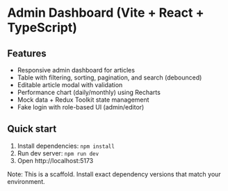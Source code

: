 # Admin Dashboard (Vite + React + TypeScript)

## Features
- Responsive admin dashboard for articles
- Table with filtering, sorting, pagination, and search (debounced)
- Editable article modal with validation
- Performance chart (daily/monthly) using Recharts
- Mock data + Redux Toolkit state management
- Fake login with role-based UI (admin/editor)

## Quick start
1. Install dependencies: `npm install`
2. Run dev server: `npm run dev`
3. Open http://localhost:5173

Note: This is a scaffold. Install exact dependency versions that match your environment.
